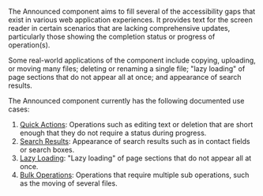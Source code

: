 The Announced component aims to fill several of the accessibility gaps that exist in various web application experiences.
It provides text for the screen reader in certain scenarios that are lacking comprehensive updates, particularly those showing
the completion status or progress of operation(s).

Some real-world applications of the component include copying, uploading, or moving many files; deleting or renaming a single file;
"lazy loading" of page sections that do not appear all at once; and appearance of search results.

The Announced component currently has the following documented use cases:

1. [Quick Actions](https://developer.microsoft.com/en-us/fabric#/controls/web/announced/quickactions): Operations such as editing text or deletion that are short enough that they do not require a status during progress.
2. [Search Results](https://developer.microsoft.com/en-us/fabric#/controls/web/announced/searchresults): Appearance of search results such as in contact fields or search boxes.
3. [Lazy Loading](https://developer.microsoft.com/en-us/fabric#/controls/web/announced/lazyloading): "Lazy loading" of page sections that do not appear all at once.
4. [Bulk Operations](https://developer.microsoft.com/en-us/fabric#/controls/web/announced/bulkoperations): Operations that require multiple sub operations, such as the moving of several files.
